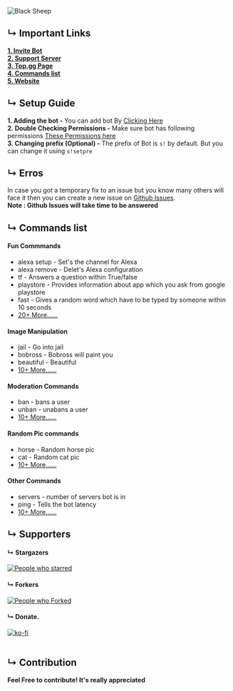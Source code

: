 ![Black Sheep](https://i.imgur.com/qVebW7k.png)
<br />

## &#8627; Important Links
**[1. Invite Bot](https://top.gg/bot/716985864512864328/invite)**   
**[2. Support Server](https://pgamerx.com)**   
**[3. Top.gg Page](https://top.gg/bot/716985864512864328)**   
**[4. Commands list](https://sheep.pgamerx.com/commands)**   
**[5. Website](https://sheep.pgamerx.com)**  

## &#8627; Setup Guide
 **1. Adding the bot -**  You can add bot By [Clicking Here](https://discord.com/oauth2/authorize?client_id=716985864512864328&scope=bot&permissions=1580596551)    
 **2. Double Checking Permissions -** Make sure bot has following permissions [These Permissions here](https://i.imgur.com/bMzH9Re.png)    
 **3. Changing prefix (Optional) -** The prefix of Bot is `s!` by default. But you can change it using `s!setpre`

## &#8627; Erros
In case you got a temporary fix to an issue but you know many others will face it then you can create a new issue on [Github Issues](https://github.com/PGamerXstudio/blacksheep/issues/new).     
**Note : Github Issues will take time to be answered**

## &#8627; Commands list
#### Fun Commmands
* alexa setup - Set's the channel for Alexa
* alexa remove - Delet's Alexa configuration 
* tf - Answers a question within True/false
* playstore - Provides information about app which you ask from google playstore
* fast - Gives a random word which have to be typed by someone within 10 seconds
* [20+ More......](https://sheep.pgamerx.com/commands)
#### Image Manipulation
* jail - Go into jail
* bobross - Bobross will paint you
* beautiful - Beautiful
* [10+ More......](https://sheep.pgamerx.com/commands)
#### Moderation Commands
* ban - bans a user
* unban - unabans a user
* [10+ More......](https://sheep.pgamerx.com/commands)
#### Random Pic commands
* horse - Random horse pic
* cat - Random cat pic
* [10+ More......](https://sheep.pgamerx.com/commands)
#### Other Commands
* servers - number of servers bot is in
* ping - Tells the bot latency
* [10+ More......](https://sheep.pgamerx.com/commands)

## &#8627; Supporters

#### &#8627; Stargazers 
[![People who starred](https://reporoster.com/stars/pgamerxstudio/blacksheep)](https://github.com/pgamerxstudio/blacksheep/stargazers)      
#### &#8627; Forkers 
[![People who Forked](https://reporoster.com/forks/pgamerxstudio/blacksheep)](https://github.com/pgamerxstudio/blacksheep/)     
#### &#8627; Donate.    
[![ko-fi](https://ko-fi.com/img/githubbutton_sm.svg)](https://ko-fi.com/U7U438GWF)   
<br />     


## &#8627; Contribution
**Feel Free to contribute! It's really appreciated**
<br />
